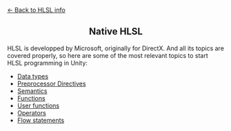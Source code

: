 [<- Back to HLSL info](../README.md)
<h2 align="center">Native HLSL</h2>

HLSL is developped by Microsoft, originally for DirectX. And all its topics are covered properly, so here are some of the most relevant topics to start HLSL programming in Unity:

- [Data types](https://learn.microsoft.com/en-us/windows/win32/direct3dhlsl/dx-graphics-hlsl-data-types)
- [Preprocessor Directives](https://learn.microsoft.com/en-us/windows/win32/direct3dhlsl/dx-graphics-hlsl-appendix-preprocessor)
- [Semantics](https://learn.microsoft.com/en-us/windows/win32/direct3dhlsl/dx-graphics-hlsl-operators)
- [Functions](https://learn.microsoft.com/en-us/windows/win32/direct3dhlsl/dx-graphics-hlsl-intrinsic-functions)
- [User functions](https://learn.microsoft.com/en-us/windows/win32/direct3dhlsl/dx-graphics-hlsl-functions)
- [Operators](https://learn.microsoft.com/en-us/windows/win32/direct3dhlsl/dx-graphics-hlsl-operators)
- [Flow statements](https://learn.microsoft.com/en-us/windows/win32/direct3dhlsl/dx-graphics-hlsl-flow-control)